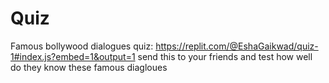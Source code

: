 # Quiz
Famous bollywood dialogues quiz:
https://replit.com/@EshaGaikwad/quiz-1#index.js?embed=1&output=1
send this to your friends and test how well do they know these famous diagloues
